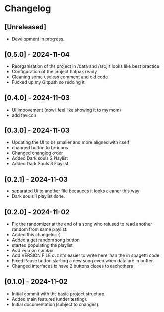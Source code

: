 # Changelog

## [Unreleased]
- Development in progress.

## [0.5.0] - 2024-11-04
- Reorganisation of the project in /data and /src, it looks like best practice
- Configuration of the project flatpak ready
- Cleaning some useless comment and old code
- Fucked up my Gitpush so redoing it

## [0.4.0] - 2024-11-03
- UI impovement (now i feel like showing it to my mom)
- add favicon

## [0.3.0] - 2024-11-03
- Updating the UI to be smaller and more aligned with itself
- changed button to be icons
- Changed changlog order
- Added Dark souls 2 Playlist
- Added Dark Souls 3 Playlist

## [0.2.1] - 2024-11-03
- separated Ui to another file becauces it looks cleaner this way
- Dark souls 1 playlist done.

## [0.2.0] - 2024-11-02
- Fix the randomizer at the end of a song who refused to read another random from same playlist.
- Added this changelog :)
- Added a get random song button
- started populating the playlist
- Add version number
- Add VERSION FILE cuz it's easier to write here than the in spagetti code
- Fixed Pause button starting a new song even when data are in buffer.
- Changed interfaces to have 2 buttons closes to eachothers

## [0.1.0] - 2024-11-02
- Initial commit with the basic project structure.
- Added main features (under testing).
- Initial documentation (subject to changes).
